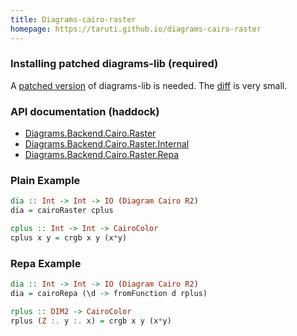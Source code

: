 ```yaml
---
title: Diagrams-cairo-raster
homepage: https://taruti.github.io/diagrams-cairo-raster
---
```


### Installing patched diagrams-lib (required)

A [patched version](https://github.com/taruti/diagrams-lib) of diagrams-lib is needed.
The [diff](https://github.com/taruti/diagrams-lib/commit/26afbac84973a15b7fb04fd8d62043105dc0d3ca)
is very small.

### API documentation (haddock)

* [Diagrams.Backend.Cairo.Raster](https://taruti.github.io/diagrams-cairo-raster/haddock/Diagrams-Backend-Cairo-Raster.html)
* [Diagrams.Backend.Cairo.Raster.Internal](https://taruti.github.io/diagrams-cairo-raster/haddock/Diagrams-Backend-Cairo-Raster-Internal.html)
* [Diagrams.Backend.Cairo.Raster.Repa](https://taruti.github.io/diagrams-cairo-raster/haddock/Diagrams-Backend-Cairo-Raster-Repa.html)

### Plain Example

```haskell
dia :: Int -> Int -> IO (Diagram Cairo R2)
dia = cairoRaster cplus

cplus :: Int -> Int -> CairoColor
cplus x y = crgb x y (x*y)
```

### Repa Example

```haskell
dia :: Int -> Int -> IO (Diagram Cairo R2)
dia = cairoRepa (\d -> fromFunction d rplus)

rplus :: DIM2 -> CairoColor
rplus (Z :. y :. x) = crgb x y (x*y)
```

